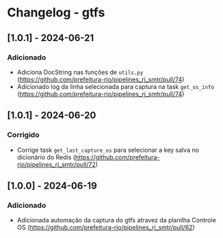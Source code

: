 # Changelog - gtfs

## [1.0.1] - 2024-06-21

### Adicionado

- Adiciona DocString nas funções de `utils.py` (https://github.com/prefeitura-rio/pipelines_rj_smtr/pull/74)
- Adicionado log da linha selecionada para captura na task `get_os_info` (https://github.com/prefeitura-rio/pipelines_rj_smtr/pull/74)

## [1.0.1] - 2024-06-20

### Corrigido

- Corrige task `get_last_capture_os` para selecionar a key salva no dicionário do Redis (https://github.com/prefeitura-rio/pipelines_rj_smtr/pull/72)

## [1.0.0] - 2024-06-19

### Adicionado

- Adicionada automação da captura do gtfs atravez da planilha Controle OS (https://github.com/prefeitura-rio/pipelines_rj_smtr/pull/62)


